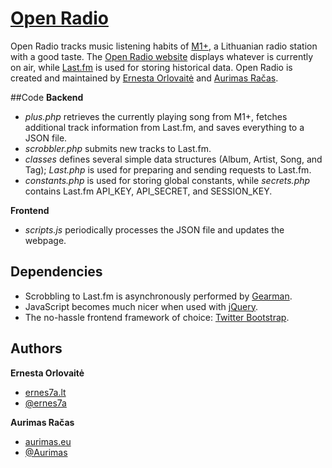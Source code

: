# [Open Radio](http://radijas.ernes7a.lt/)
Open Radio tracks music listening habits of [M1+](http://pliusas.fm/), a Lithuanian radio station with a good taste. The [Open Radio website](http://radijas.ernes7a.lt/) displays whatever is currently on air, while [Last.fm](http://www.last.fm/user/m1plius) is used for storing historical data. Open Radio is created and maintained by [Ernesta Orlovaitė](http://ernes7a.lt) and [Aurimas Račas](http://aurimas.eu).

##Code
**Backend**

+ _plus.php_ retrieves the currently playing song from M1+, fetches additional track information from Last.fm, and saves everything to a JSON file.
+ _scrobbler.php_ submits new tracks to Last.fm.
+ _classes_ defines several simple data structures (Album, Artist, Song, and Tag); _Last.php_ is used for preparing and sending requests to Last.fm.
+ _constants.php_ is used for storing global constants, while _secrets.php_ contains Last.fm API_KEY, API_SECRET, and SESSION_KEY.

**Frontend**

+ _scripts.js_ periodically processes the JSON file and updates the webpage.

## Dependencies
+ Scrobbling to Last.fm is asynchronously performed by [Gearman](http://gearman.org/).
+ JavaScript becomes much nicer when used with [jQuery](http://jquery.com/).
+ The no-hassle frontend framework of choice: [Twitter Bootstrap](http://twitter.github.com/bootstrap/).

## Authors
**Ernesta Orlovaitė**

+ [ernes7a.lt](http://ernes7a.lt)
+ [@ernes7a](http://twitter.com/ernes7a)

**Aurimas Račas**

+ [aurimas.eu](http://aurimas.eu)
+ [@Aurimas](http://twitter.com/Aurimas)
